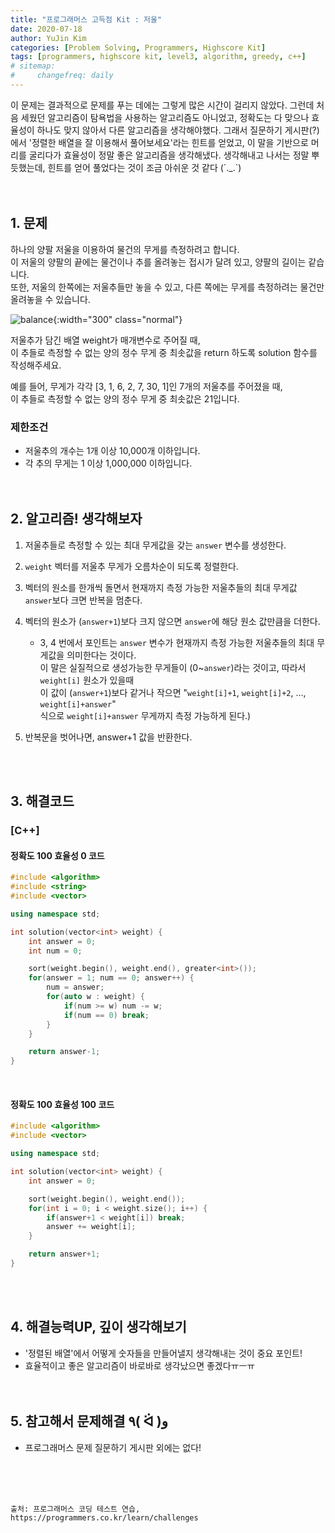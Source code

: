 ```yaml
---
title: "프로그래머스 고득점 Kit : 저울"
date: 2020-07-18
author: YuJin Kim
categories: [Problem Solving, Programmers, Highscore Kit]
tags: [programmers, highscore kit, level3, algorithm, greedy, c++]
# sitemap:
#     changefreq: daily
---
```


이 문제는 결과적으로 문제를 푸는 데에는 그렇게 많은 시간이 걸리지 않았다. 그런데 처음 세웠던 알고리즘이 탐욕법을 사용하는 알고리즘도 아니었고, 정확도는 다 맞으나 효율성이 하나도 맞지 않아서 다른 알고리즘을 생각해야했다. 그래서 질문하기 게시판(?)에서 '정렬한 배열을 잘 이용해서 풀어보세요'라는 힌트를 얻었고, 이 말을 기반으로 머리를 굴리다가 효율성이 정말 좋은 알고리즘을 생각해냈다. 생각해내고 나서는 정말 뿌듯했는데, 힌트를 얻어 풀었다는 것이 조금 아쉬운 것 같다 (´.\_.`)  
<br/>
<br/>

## 1. 문제

하나의 양팔 저울을 이용하여 물건의 무게를 측정하려고 합니다.  
이 저울의 양팔의 끝에는 물건이나 추를 올려놓는 접시가 달려 있고, 양팔의 길이는 같습니다.  
또한, 저울의 한쪽에는 저울추들만 놓을 수 있고, 다른 쪽에는 무게를 측정하려는 물건만 올려놓을 수 있습니다.

![balance](https://grepp-programmers.s3.amazonaws.com/files/production/f73e61d4de/f4abf5ff-1956-4e49-bd4a-d3d24619bbf0.png){:width="300" class="normal"}

저울추가 담긴 배열 weight가 매개변수로 주어질 때,  
이 추들로 측정할 수 없는 양의 정수 무게 중 최솟값을 return 하도록 solution 함수를 작성해주세요.

예를 들어, 무게가 각각 [3, 1, 6, 2, 7, 30, 1]인 7개의 저울추를 주어졌을 때,  
이 추들로 측정할 수 없는 양의 정수 무게 중 최솟값은 21입니다.

### 제한조건

- 저울추의 개수는 1개 이상 10,000개 이하입니다.
- 각 추의 무게는 1 이상 1,000,000 이하입니다.
  <br/><br/><br/>

## 2. 알고리즘! 생각해보자

1. 저울추들로 측정할 수 있는 최대 무게값을 갖는 `answer` 변수를 생성한다.
2. `weight` 벡터를 저울추 무게가 오름차순이 되도록 정렬한다.
3. 벡터의 원소를 한개씩 돌면서 현재까지 측정 가능한 저울추들의 최대 무게값 `answer`보다 크면 반복을 멈춘다.
4. 벡터의 원소가 (`answer+1`)보다 크지 않으면 `answer`에 해당 원소 값만큼을 더한다.
   - 3, 4 번에서 포인트는 `answer` 변수가 현재까지 측정 가능한 저울추들의 최대 무게값을 의미한다는 것이다.  
     이 말은 실질적으로 생성가능한 무게들이 (0~`answer`)라는 것이고, 따라서 `weight[i]` 원소가 있을때  
     이 값이 (`answer+1`)보다 같거나 작으면 "`weight[i]+1`, `weight[i]+2`, ..., `weight[i]+answer`"  
     식으로 `weight[i]+answer` 무게까지 측정 가능하게 된다.)

5. 반복문을 벗어나면, answer+1 값을 반환한다.

<br/><br/>

## 3. 해결코드

### [C++]

#### 정확도 100 효율성 0 코드

```c++
#include <algorithm>
#include <string>
#include <vector>

using namespace std;

int solution(vector<int> weight) {
    int answer = 0;
    int num = 0;

    sort(weight.begin(), weight.end(), greater<int>());
    for(answer = 1; num == 0; answer++) {
        num = answer;
        for(auto w : weight) {
            if(num >= w) num -= w;
            if(num == 0) break;
        }
    }

    return answer-1;
}
```

<br/>

#### 정확도 100 효율성 100 코드

```c++
#include <algorithm>
#include <vector>

using namespace std;

int solution(vector<int> weight) {
    int answer = 0;

    sort(weight.begin(), weight.end());
    for(int i = 0; i < weight.size(); i++) {
        if(answer+1 < weight[i]) break;
        answer += weight[i];
    }

    return answer+1;
}
```

<br/><br/>

## 4. 해결능력UP, 깊이 생각해보기

- '정렬된 배열'에서 어떻게 숫자들을 만들어낼지 생각해내는 것이 중요 포인트!
- 효율적이고 좋은 알고리즘이 바로바로 생각났으면 좋겠다ㅠㅡㅠ
  <br/><br/><br/>

## 5. 참고해서 문제해결 ٩( ᐛ )و

- 프로그래머스 문제 질문하기 게시판 외에는 없다!

<br/><br/><br/>

```
출처: 프로그래머스 코딩 테스트 연습, https://programmers.co.kr/learn/challenges
```
